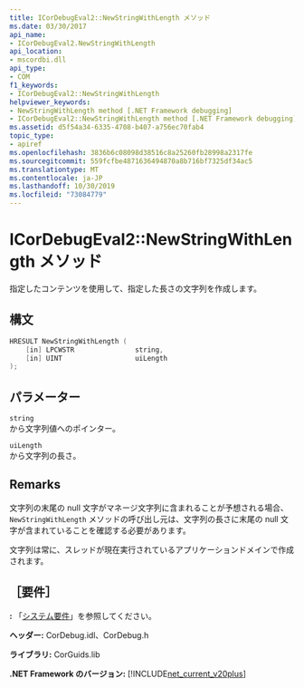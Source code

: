 ```yaml
---
title: ICorDebugEval2::NewStringWithLength メソッド
ms.date: 03/30/2017
api_name:
- ICorDebugEval2.NewStringWithLength
api_location:
- mscordbi.dll
api_type:
- COM
f1_keywords:
- ICorDebugEval2::NewStringWithLength
helpviewer_keywords:
- NewStringWithLength method [.NET Framework debugging]
- ICorDebugEval2::NewStringWithLength method [.NET Framework debugging]
ms.assetid: d5f54a34-6335-4708-b407-a756ec70fab4
topic_type:
- apiref
ms.openlocfilehash: 3836b6c08098d38516c8a25260fb28998a2317fe
ms.sourcegitcommit: 559fcfbe4871636494870a8b716bf7325df34ac5
ms.translationtype: MT
ms.contentlocale: ja-JP
ms.lasthandoff: 10/30/2019
ms.locfileid: "73084779"
---
```

# <a name="icordebugeval2newstringwithlength-method"></a>ICorDebugEval2::NewStringWithLength メソッド
指定したコンテンツを使用して、指定した長さの文字列を作成します。  
  
## <a name="syntax"></a>構文  
  
```cpp  
HRESULT NewStringWithLength (  
    [in] LPCWSTR               string,  
    [in] UINT                  uiLength  
);  
```  
  
## <a name="parameters"></a>パラメーター  
 `string`  
 から文字列値へのポインター。  
  
 `uiLength`  
 から文字列の長さ。  
  
## <a name="remarks"></a>Remarks  
 文字列の末尾の null 文字がマネージ文字列に含まれることが予想される場合、`NewStringWithLength` メソッドの呼び出し元は、文字列の長さに末尾の null 文字が含まれていることを確認する必要があります。  
  
 文字列は常に、スレッドが現在実行されているアプリケーションドメインで作成されます。  
  
## <a name="requirements"></a>［要件］  
 **:** 「[システム要件](../../../../docs/framework/get-started/system-requirements.md)」を参照してください。  
  
 **ヘッダー:** CorDebug.idl、CorDebug.h  
  
 **ライブラリ:** CorGuids.lib  
  
 **.NET Framework のバージョン:** [!INCLUDE[net_current_v20plus](../../../../includes/net-current-v20plus-md.md)]
